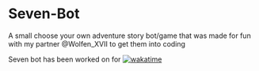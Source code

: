 # Seven-Bot
A small choose your own adventure story bot/game that was made for fun with my partner @Wolfen_XVII to get them into coding

Seven bot has been worked on for [![wakatime](https://wakatime.com/badge/github/Xanthus58/Seven-Bot.svg)](https://wakatime.com/badge/github/Xanthus58/Seven-Bot)
